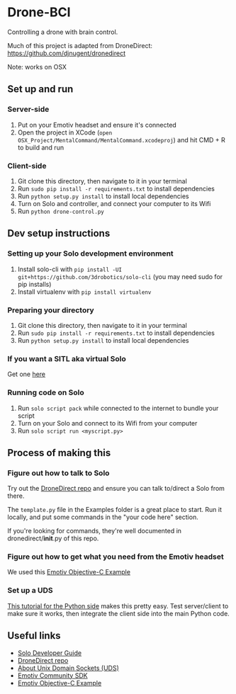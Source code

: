 # Drone-BCI
Controlling a drone with brain control.

Much of this project is adapted from DroneDirect: https://github.com/djnugent/dronedirect

Note: works on OSX

## Set up and run

### Server-side
1. Put on your Emotiv headset and ensure it's connected
1. Open the project in XCode (`open OSX_Project/MentalCommand/MentalCommand.xcodeproj`) and hit CMD + R to build and run

### Client-side
1. Git clone this directory, then navigate to it in your terminal
1. Run `sudo pip install -r requirements.txt` to install dependencies
1. Run `python setup.py install` to install local dependencies
1. Turn on Solo and controller, and connect your computer to its Wifi
1. Run `python drone-control.py`

## Dev setup instructions

### Setting up your Solo development environment

1. Install solo-cli with `pip install -UI git+https://github.com/3drobotics/solo-cli` (you may need sudo for pip installs)
1. Install virtualenv with `pip install virtualenv`

### Preparing your directory

1. Git clone this directory, then navigate to it in your terminal
1. Run `sudo pip install -r requirements.txt` to install dependencies
1. Run `python setup.py install` to install local dependencies

### If you want a SITL aka virtual Solo

Get one [here](https://github.com/dronekit/dronekit-sitl)

### Running code on Solo

1. Run `solo script pack` while connected to the internet to bundle your script
1. Turn on your Solo and connect to its Wifi from your computer
1. Run `solo script run <myscript.py>`

## Process of making this

### Figure out how to talk to Solo

Try out the [DroneDirect repo](https://github.com/djnugent/dronedirect) and ensure you can talk to/direct a Solo from there.

The `template.py` file in the Examples folder is a great place to start. Run it locally, and put some commands in the "your code here" section.

If you're looking for commands, they're well documented in dronedirect/__init__.py of this repo.

### Figure out how to get what you need from the Emotiv headset

We used this [Emotiv Objective-C Example](https://github.com/Emotiv/community-sdk/blob/master/examples/ObjectiveC/Mac%20OS/MentalCommand/MentalCommand/EngineWidget.mm)

### Set up a UDS

[This tutorial for the Python side](https://pymotw.com/2/socket/uds.html) makes this pretty easy. Test server/client to make sure it works, then integrate the client side into the main Python code.


## Useful links

* [Solo Developer Guide](http://dev.3dr.com/)
* [DroneDirect repo](https://github.com/djnugent/dronedirect)
* [About Unix Domain Sockets (UDS)](https://pymotw.com/2/socket/uds.html)
* [Emotiv Community SDK](https://github.com/Emotiv/community-sdk)
* [Emotiv Objective-C Example](https://github.com/Emotiv/community-sdk/blob/master/examples/ObjectiveC/Mac%20OS/MentalCommand/MentalCommand/EngineWidget.mm)
